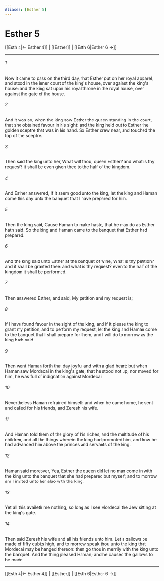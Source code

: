 ```yaml
---
Aliases: [Esther 5]
---
```

# Esther 5

[[Esth 4|← Esther 4]] | [[Esther]] | [[Esth 6|Esther 6 →]]
***



###### 1 
Now it came to pass on the third day, that Esther put on her royal apparel, and stood in the inner court of the king's house, over against the king's house: and the king sat upon his royal throne in the royal house, over against the gate of the house. 

###### 2 
And it was so, when the king saw Esther the queen standing in the court, that she obtained favour in his sight: and the king held out to Esther the golden sceptre that was in his hand. So Esther drew near, and touched the top of the sceptre. 

###### 3 
Then said the king unto her, What wilt thou, queen Esther? and what is thy request? it shall be even given thee to the half of the kingdom. 

###### 4 
And Esther answered, If it seem good unto the king, let the king and Haman come this day unto the banquet that I have prepared for him. 

###### 5 
Then the king said, Cause Haman to make haste, that he may do as Esther hath said. So the king and Haman came to the banquet that Esther had prepared. 

###### 6 
And the king said unto Esther at the banquet of wine, What is thy petition? and it shall be granted thee: and what is thy request? even to the half of the kingdom it shall be performed. 

###### 7 
Then answered Esther, and said, My petition and my request is; 

###### 8 
If I have found favour in the sight of the king, and if it please the king to grant my petition, and to perform my request, let the king and Haman come to the banquet that I shall prepare for them, and I will do to morrow as the king hath said. 

###### 9 
Then went Haman forth that day joyful and with a glad heart: but when Haman saw Mordecai in the king's gate, that he stood not up, nor moved for him, he was full of indignation against Mordecai. 

###### 10 
Nevertheless Haman refrained himself: and when he came home, he sent and called for his friends, and Zeresh his wife. 

###### 11 
And Haman told them of the glory of his riches, and the multitude of his children, and all the things wherein the king had promoted him, and how he had advanced him above the princes and servants of the king. 

###### 12 
Haman said moreover, Yea, Esther the queen did let no man come in with the king unto the banquet that she had prepared but myself; and to morrow am I invited unto her also with the king. 

###### 13 
Yet all this availeth me nothing, so long as I see Mordecai the Jew sitting at the king's gate. 

###### 14 
Then said Zeresh his wife and all his friends unto him, Let a gallows be made of fifty cubits high, and to morrow speak thou unto the king that Mordecai may be hanged thereon: then go thou in merrily with the king unto the banquet. And the thing pleased Haman; and he caused the gallows to be made.

***
[[Esth 4|← Esther 4]] | [[Esther]] | [[Esth 6|Esther 6 →]]
